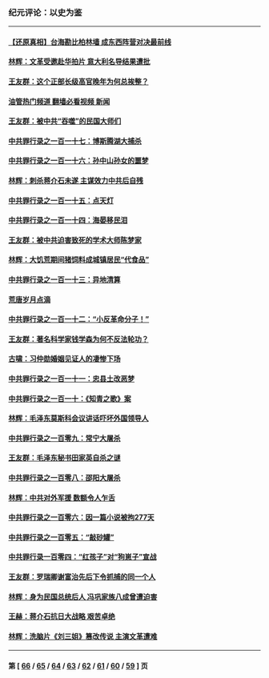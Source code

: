 ### 纪元评论：以史为鉴
---
#### [【还原真相】台海勘比柏林墙 成东西阵营对决最前线](../../pages/nsc1028/n13948147.md?03150330) 
#### [林辉：文革受邀赴华拍片 意大利名导结果遭批](../../pages/nsc1028/n13945883.md?03150330) 
#### [王友群：这个正部长级高官晚年为何总挨整？](../../pages/nsc1028/n13943816.md?03150330) 
#### [油管热门频道 翻墙必看视频 新闻](ok?03150330)
#### [王友群：被中共“吞噬”的民国大师们](../../pages/nsc1028/n13942620.md?03150330) 
#### [中共罪行录之一百一十七：博斯腾湖大捕杀](../../pages/nsc1028/n13939864.md?03150330) 
#### [中共罪行录之一百一十六：孙中山孙女的噩梦](../../pages/nsc1028/n13937214.md?03150330) 
#### [林辉：刺杀蒋介石未遂 主谋效力中共后自残](../../pages/nsc1028/n13935457.md?03150330) 
#### [中共罪行录之一百一十五：点天灯](../../pages/nsc1028/n13935336.md?03150330) 
#### [中共罪行录之一百一十四：海晏移民泪](../../pages/nsc1028/n13934634.md?03150330) 
#### [王友群：被中共迫害致死的学术大师陈梦家](../../pages/nsc1028/n13932885.md?03150330) 
#### [林辉：大饥荒期间猪饲料成城镇居民“代食品”](../../pages/nsc1028/n13933558.md?03150330) 
#### [中共罪行录之一百一十三：异地清算](../../pages/nsc1028/n13930716.md?03150330) 
#### [荒唐岁月点滴](../../pages/nsc1028/n13931451.md?03150330) 
#### [中共罪行录之一百一十二：“小反革命分子！”](../../pages/nsc1028/n13926295.md?03150330) 
#### [王友群：著名科学家钱学森为何不反法轮功？](../../pages/nsc1028/n13923607.md?03150330) 
#### [古啸：习仲勋婚姻见证人的凄惨下场](../../pages/nsc1028/n13923826.md?03150330) 
#### [中共罪行录之一百一十一：忠县土改恶梦](../../pages/nsc1028/n13923119.md?03150330) 
#### [中共罪行录之一百一十：《知青之歌》案](../../pages/nsc1028/n13920732.md?03150330) 
#### [林辉：毛泽东莫斯科会议讲话吓坏外国领导人](../../pages/nsc1028/n13917931.md?03150330) 
#### [中共罪行录之一百零九：常宁大屠杀](../../pages/nsc1028/n13917366.md?03150330) 
#### [王友群：毛泽东秘书田家英自杀之谜](../../pages/nsc1028/n13916918.md?03150330) 
#### [中共罪行录之一百零八：邵阳大屠杀](../../pages/nsc1028/n13916622.md?03150330) 
#### [林辉：中共对外军援 数额令人乍舌](../../pages/nsc1028/n13914615.md?03150330) 
#### [中共罪行录之一百零六：因一篇小说被拘277天](../../pages/nsc1028/n13913548.md?03150330) 
#### [中共罪行录之一百零五：“敲砂罐”](../../pages/nsc1028/n13912910.md?03150330) 
#### [中共罪行录一百零四：“红孩子”对“狗崽子”宣战](../../pages/nsc1028/n13908811.md?03150330) 
#### [王友群：罗瑞卿谢富治先后下令抓捕的同一个人](../../pages/nsc1028/n13907857.md?03150330) 
#### [林辉：身为民国总统后人 冯巩家族八成曾遭迫害](../../pages/nsc1028/n13907756.md?03150330) 
#### [王赫：蒋介石抗日大战略 艰苦卓绝](../../pages/nsc1028/n13904249.md?03150330) 
#### [林辉：洗脑片《刘三姐》篡改传说 主演文革遭难](../../pages/nsc1028/n13899238.md?03150330) 

---
#### 第 [ [66](./66.md?03150330) / [65](./65.md?03150330) / [64](./64.md?03150330) / [63](./63.md?03150330) / [62](./62.md?03150330) / [61](./61.md?03150330) / [60](./60.md?03150330) / [59](./59.md?03150330) ] 页
